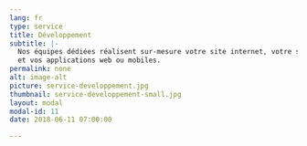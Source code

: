 ```yaml
---
lang: fr
type: service
title: Développement
subtitle: |-
  Nos équipes dédiées réalisent sur-mesure votre site internet, votre site e-commerce
  et vos applications web ou mobiles.
permalink: none
alt: image-alt
picture: service-developpement.jpg
thumbnail: service-developpement-small.jpg
layout: modal
modal-id: 11
date: 2018-06-11 07:00:00

---
```


